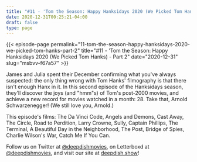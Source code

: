 ```yaml
---
title: "#11 - 'Tom the Season: Happy Hanksidays 2020 (We Picked Tom Hanks) - Part 2"
date: 2020-12-31T00:25:21-04:00
draft: false
type: page
---
```


{{< episode-page permalink="11-tom-the-season-happy-hanksidays-2020-we-picked-tom-hanks-part-2" title="#11 - 'Tom the Season: Happy Hanksidays 2020 (We Picked Tom Hanks) - Part 2" date="2020-12-31" slug="msbvv-f67a57" >}}

James and Julia spent their December confirming what you've always suspected: the only thing wrong with Tom Hanks' filmography is that there isn't enough Hanx in it. In this second episode of the Hanksidays season, they'll discover the joys (and "hmm"s) of Tom's post-2000 movies, and achieve a new record for movies watched in a month: 28. Take that, Arnold Schwarzenegger! (We still love you, Arnold.)

This episode's films: The Da Vinci Code, Angels and Demons, Cast Away, The Circle, Road to Perdition, Larry Crowne, Sully, Captain Phillips, The Terminal, A Beautiful Day in the Neighborhood, The Post, Bridge of Spies, Charlie Wilson's War, Catch Me If You Can.

Follow us on Twitter at [@deepdishmovies](https://twitter.com/deepdishmovies), on Letterboxd at [@deepdishmovies](https://letterboxd.com/deepdishmovies/), and visit our site at [deepdish.show](https://www.deepdish.show)!